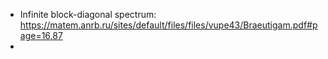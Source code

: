 - Infinite block-diagonal spectrum: https://matem.anrb.ru/sites/default/files/files/vupe43/Braeutigam.pdf#page=16.87
- 